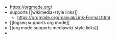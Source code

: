 - https://orgmode.org/
- supports [[wikimedia-style links]]
	- https://orgmode.org/manual/Link-Format.html
- [[logseq supports org mode]]
- [[org mode supports mediawiki-style links]]
-